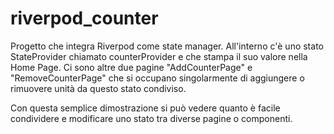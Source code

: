 # riverpod_counter

Progetto che integra Riverpod come state manager.
All'interno c'è uno stato StateProvider chiamato counterProvider e che stampa il suo valore nella Home Page.
Ci sono altre due pagine "AddCounterPage" e "RemoveCounterPage" che si occupano singolarmente di aggiungere o rimuovere unità da questo stato condiviso.

Con questa semplice dimostrazione si può vedere quanto è facile condividere e modificare uno stato tra diverse pagine o componenti.
